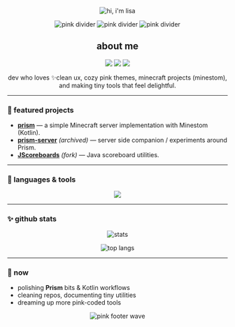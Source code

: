<p align="center">
  <img
    alt="hi, i'm lisa"
    src="https://readme-typing-svg.demolab.com?font=Nunito+Sans&weight=800&size=28&duration=2800&pause=700&center=true&vCenter=true&color=FF6FB1&multiline=true&repeat=true&width=800&lines=Hi%2C+I'm+Lisa+%E2%9C%A8;pink-coded+%7C+always+building"
  />
</p>

<p align="center">
  <img alt="pink divider" src="https://img.shields.io/badge/-❤︎-ff99cc?style=for-the-badge&labelColor=ff6fb1">
  <img alt="pink divider" src="https://img.shields.io/badge/-✦-ff99cc?style=for-the-badge&labelColor=ff6fb1">
  <img alt="pink divider" src="https://img.shields.io/badge/-❤︎-ff99cc?style=for-the-badge&labelColor=ff6fb1">
</p>

<h2 align="center">about me</h2>

<p align="center">
  <img src="https://img.shields.io/badge/Name-Lisa-ff77aa?style=for-the-badge" />
  <img src="https://img.shields.io/badge/From-Berlin-ffb6d9?style=for-the-badge" />
  <img src="https://img.shields.io/badge/Vibes-pink%20%7C%20cute%20%7C%20cozy-ffc2de?style=for-the-badge" />
</p>

<p align="center">
  dev who loves ✨clean ux, cozy pink themes, minecraft projects (minestom),<br/>
  and making tiny tools that feel delightful.
</p>

---

### 🌸 featured projects

- **[prism](https://github.com/xLisaaa/prism)** — a simple Minecraft server implementation with Minestom (Kotlin).  
- **[prism-server](https://github.com/xLisaaa/prism-server)** *(archived)* — server side companion / experiments around Prism.  
- **[JScoreboards](https://github.com/xLisaaa/JScoreboards)** *(fork)* — Java scoreboard utilities.  


---

### 💖 languages & tools

<p align="center">
  <img src="https://skillicons.dev/icons?i=idea,kotlin,java,gradle,github,mongodb,react,md&theme=light" />
</p>

---

### ✨ github stats

<p align="center">
  <img alt="stats" src="https://github-readme-stats.vercel.app/api?username=xLisaaa&show_icons=true&hide_border=true&title_color=ff6fb1&icon_color=ff99cc&text_color=ff6fb1&bg_color=ffffff" />
</p>
<p align="center">
  <img alt="top langs" src="https://github-readme-stats.vercel.app/api/top-langs/?username=xLisaaa&layout=compact&hide_border=true&title_color=ff6fb1&text_color=ff6fb1&bg_color=ffffff" />
</p>

---

### 🍓 now

- polishing **Prism** bits & Kotlin workflows  
- cleaning repos, documenting tiny utilities  
- dreaming up more pink-coded tools

<p align="center">
  <img alt="pink footer wave" src="https://capsule-render.vercel.app/api?type=waving&color=ff6fb1&height=100&section=footer"/>
</p>
